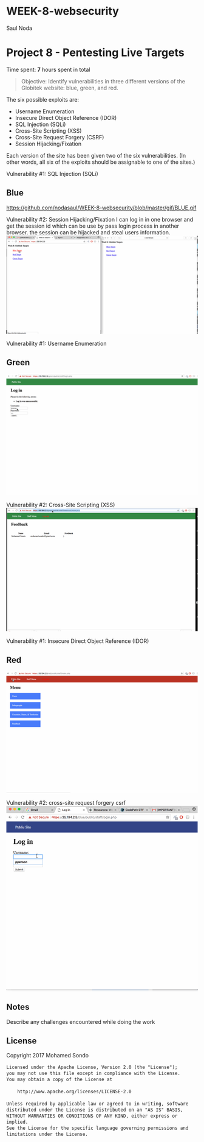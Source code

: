 # WEEK-8-websecurity
Saul Noda
# Project 8 - Pentesting Live Targets

Time spent: **7** hours spent in total

> Objective: Identify vulnerabilities in three different versions of the Globitek website: blue, green, and red.

The six possible exploits are:
* Username Enumeration
* Insecure Direct Object Reference (IDOR)
* SQL Injection (SQLi)
* Cross-Site Scripting (XSS)
* Cross-Site Request Forgery (CSRF)
* Session Hijacking/Fixation

Each version of the site has been given two of the six vulnerabilities. (In other words, all six of the exploits should be assignable to one of the sites.)



Vulnerability #1: SQL Injection (SQLi)
## Blue

https://github.com/nodasaul/WEEK-8-websecurity/blob/master/gif/BLUE.gif


Vulnerability #2: Session Hijacking/Fixation
I can log in in one browser and get the session id which can be use by pass login process in another browser. the session can be hijacked and steal users information.
![session hijacking fixation](https://github.com/MohamedSondo/WebSecurity/blob/master/Week8/GIF/SessionHijackingBlueSite.gif)





Vulnerability #1: Username Enumeration
## Green
![username enumeration](https://github.com/MohamedSondo/WebSecurity/blob/master/Week8/GIF/q1.gif)

Vulnerability #2: Cross-Site Scripting (XSS)
![cross-site scripting](https://github.com/MohamedSondo/WebSecurity/blob/master/Week8/GIF/q4_XSS.gif)






Vulnerability #1: Insecure Direct Object Reference (IDOR)
## Red
![insecure direct object reference idor](https://github.com/MohamedSondo/WebSecurity/blob/master/Week8/GIF/q2.gif)

Vulnerability #2: cross-site request forgery csrf
![cross-site request forgery csrf](https://github.com/MohamedSondo/WebSecurity/blob/master/Week8/GIF/CrossSiteRequestForgeryRed.gif)


## Notes

Describe any challenges encountered while doing the work



## License
  Copyright 2017 Mohamed Sondo

    Licensed under the Apache License, Version 2.0 (the "License");
    you may not use this file except in compliance with the License.
    You may obtain a copy of the License at

        http://www.apache.org/licenses/LICENSE-2.0

    Unless required by applicable law or agreed to in writing, software
    distributed under the License is distributed on an "AS IS" BASIS,
    WITHOUT WARRANTIES OR CONDITIONS OF ANY KIND, either express or implied.
    See the License for the specific language governing permissions and
    limitations under the License.
